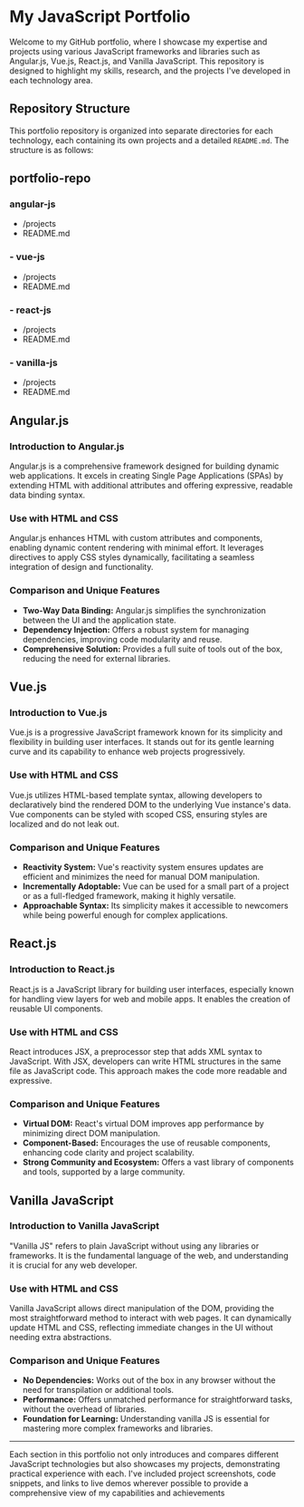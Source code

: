 # My JavaScript Portfolio

Welcome to my GitHub portfolio, where I showcase my expertise and projects using various JavaScript frameworks and libraries such as Angular.js, Vue.js, React.js, and Vanilla JavaScript. This repository is designed to highlight my skills, research, and the projects I've developed in each technology area.

## Repository Structure

This portfolio repository is organized into separate directories for each technology, each containing its own projects and a detailed `README.md`. The structure is as follows:

## portfolio-repo

### angular-js

- /projects
- README.md

### - vue-js

- /projects
- README.md

### - react-js

- /projects
- README.md

### - vanilla-js

- /projects
- README.md


## Angular.js

### Introduction to Angular.js

Angular.js is a comprehensive framework designed for building dynamic web applications. It excels in creating Single Page Applications (SPAs) by extending HTML with additional attributes and offering expressive, readable data binding syntax.

### Use with HTML and CSS

Angular.js enhances HTML with custom attributes and components, enabling dynamic content rendering with minimal effort. It leverages directives to apply CSS styles dynamically, facilitating a seamless integration of design and functionality.

### Comparison and Unique Features

- **Two-Way Data Binding:** Angular.js simplifies the synchronization between the UI and the application state.
- **Dependency Injection:** Offers a robust system for managing dependencies, improving code modularity and reuse.
- **Comprehensive Solution:** Provides a full suite of tools out of the box, reducing the need for external libraries.

## Vue.js

### Introduction to Vue.js

Vue.js is a progressive JavaScript framework known for its simplicity and flexibility in building user interfaces. It stands out for its gentle learning curve and its capability to enhance web projects progressively.

### Use with HTML and CSS

Vue.js utilizes HTML-based template syntax, allowing developers to declaratively bind the rendered DOM to the underlying Vue instance's data. Vue components can be styled with scoped CSS, ensuring styles are localized and do not leak out.

### Comparison and Unique Features

- **Reactivity System:** Vue's reactivity system ensures updates are efficient and minimizes the need for manual DOM manipulation.
- **Incrementally Adoptable:** Vue can be used for a small part of a project or as a full-fledged framework, making it highly versatile.
- **Approachable Syntax:** Its simplicity makes it accessible to newcomers while being powerful enough for complex applications.

## React.js

### Introduction to React.js

React.js is a JavaScript library for building user interfaces, especially known for handling view layers for web and mobile apps. It enables the creation of reusable UI components.

### Use with HTML and CSS

React introduces JSX, a preprocessor step that adds XML syntax to JavaScript. With JSX, developers can write HTML structures in the same file as JavaScript code. This approach makes the code more readable and expressive.

### Comparison and Unique Features

- **Virtual DOM:** React's virtual DOM improves app performance by minimizing direct DOM manipulation.
- **Component-Based:** Encourages the use of reusable components, enhancing code clarity and project scalability.
- **Strong Community and Ecosystem:** Offers a vast library of components and tools, supported by a large community.

## Vanilla JavaScript

### Introduction to Vanilla JavaScript

"Vanilla JS" refers to plain JavaScript without using any libraries or frameworks. It is the fundamental language of the web, and understanding it is crucial for any web developer.

### Use with HTML and CSS

Vanilla JavaScript allows direct manipulation of the DOM, providing the most straightforward method to interact with web pages. It can dynamically update HTML and CSS, reflecting immediate changes in the UI without needing extra abstractions.

### Comparison and Unique Features

- **No Dependencies:** Works out of the box in any browser without the need for transpilation or additional tools.
- **Performance:** Offers unmatched performance for straightforward tasks, without the overhead of libraries.
- **Foundation for Learning:** Understanding vanilla JS is essential for mastering more complex frameworks and libraries.

---

Each section in this portfolio not only introduces and compares different JavaScript technologies but also showcases my projects, demonstrating practical experience with each. I've included project screenshots, code snippets, and links to live demos wherever possible to provide a comprehensive view of my capabilities and achievements
